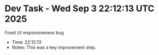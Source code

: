 # Dev Task - Wed Sep  3 22:12:13 UTC 2025
Fixed UI responsiveness bug
- Time: 22:12:13
- Notes: This was a key improvement step.
